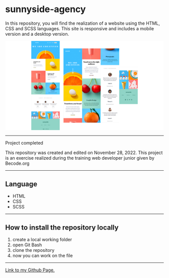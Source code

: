 # sunnyside-agency

In this repository, you will find the realization of a website using the HTML, CSS and SCSS languages. This site is responsive and includes a mobile version and a desktop version.

![](./photo%20README.png)

---

Project completed

This repository was created and edited on November 28, 2022. This project is an exercise realized during the training web developer junior given by Becode.org

---

## Language

- HTML
- CSS
- SCSS

---

## How to install the repository locally

1. create a local working folder
2. open Git Bash
3. clone the repository
4. now you can work on the file

---

[Link to my Github Page.](https://mathildecornelis.github.io/sunnyside-agency/)

